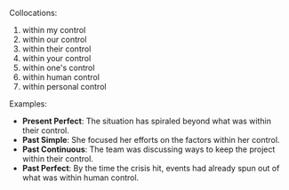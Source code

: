 Collocations:
1. within my control
2. within our control  
3. within their control
4. within your control
5. within one's control
6. within human control
7. within personal control

Examples:
- **Present Perfect**: The situation has spiraled beyond what was within their control.
- **Past Simple**: She focused her efforts on the factors within her control.
- **Past Continuous**: The team was discussing ways to keep the project within their control.
- **Past Perfect**: By the time the crisis hit, events had already spun out of what was within human control.